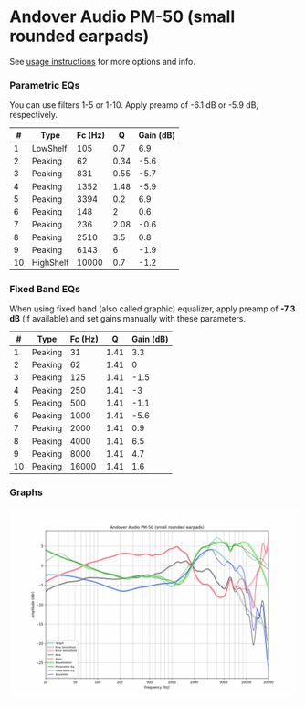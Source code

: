 # Andover Audio PM-50 (small rounded earpads)
See [usage instructions](https://github.com/jaakkopasanen/AutoEq#usage) for more options and info.

### Parametric EQs
You can use filters 1-5 or 1-10. Apply preamp of -6.1 dB or -5.9 dB, respectively.

|   # | Type      |   Fc (Hz) |    Q |   Gain (dB) |
|-----|-----------|-----------|------|-------------|
|   1 | LowShelf  |       105 | 0.7  |         6.9 |
|   2 | Peaking   |        62 | 0.34 |        -5.6 |
|   3 | Peaking   |       831 | 0.55 |        -5.7 |
|   4 | Peaking   |      1352 | 1.48 |        -5.9 |
|   5 | Peaking   |      3394 | 0.2  |         6.9 |
|   6 | Peaking   |       148 | 2    |         0.6 |
|   7 | Peaking   |       236 | 2.08 |        -0.6 |
|   8 | Peaking   |      2510 | 3.5  |         0.8 |
|   9 | Peaking   |      6143 | 6    |        -1.9 |
|  10 | HighShelf |     10000 | 0.7  |        -1.2 |

### Fixed Band EQs
When using fixed band (also called graphic) equalizer, apply preamp of **-7.3 dB** (if available) and set gains manually with these parameters.

|   # | Type    |   Fc (Hz) |    Q |   Gain (dB) |
|-----|---------|-----------|------|-------------|
|   1 | Peaking |        31 | 1.41 |         3.3 |
|   2 | Peaking |        62 | 1.41 |         0   |
|   3 | Peaking |       125 | 1.41 |        -1.5 |
|   4 | Peaking |       250 | 1.41 |        -3   |
|   5 | Peaking |       500 | 1.41 |        -1.1 |
|   6 | Peaking |      1000 | 1.41 |        -5.6 |
|   7 | Peaking |      2000 | 1.41 |         0.9 |
|   8 | Peaking |      4000 | 1.41 |         6.5 |
|   9 | Peaking |      8000 | 1.41 |         4.7 |
|  10 | Peaking |     16000 | 1.41 |         1.6 |

### Graphs
![](./Andover%20Audio%20PM-50%20(small%20rounded%20earpads).png)
